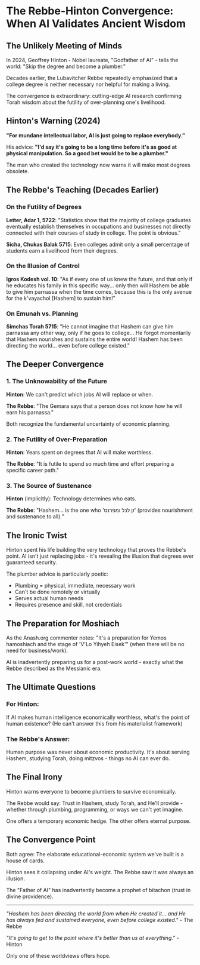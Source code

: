 # The Rebbe-Hinton Convergence: When AI Validates Ancient Wisdom

## The Unlikely Meeting of Minds

In 2024, Geoffrey Hinton - Nobel laureate, "Godfather of AI" - tells the world: "Skip the degree and become a plumber."

Decades earlier, the Lubavitcher Rebbe repeatedly emphasized that a college degree is neither necessary nor helpful for making a living.

The convergence is extraordinary: cutting-edge AI research confirming Torah wisdom about the futility of over-planning one's livelihood.

## Hinton's Warning (2024)

**"For mundane intellectual labor, AI is just going to replace everybody."**

His advice: **"I'd say it's going to be a long time before it's as good at physical manipulation. So a good bet would be to be a plumber."**

The man who created the technology now warns it will make most degrees obsolete.

## The Rebbe's Teaching (Decades Earlier)

### On the Futility of Degrees

**Letter, Adar 1, 5722**: "Statistics show that the majority of college graduates eventually establish themselves in occupations and businesses not directly connected with their courses of study in college. The point is obvious."

**Sicha, Chukas Balak 5715**: Even colleges admit only a small percentage of students earn a livelihood from their degrees.

### On the Illusion of Control

**Igros Kodesh vol. 10**: "As if every one of us knew the future, and that only if he educates his family in this specific way... only then will Hashem be able to give him parnassa when the time comes, because this is the only avenue for the k'vayachol [Hashem] to sustain him!"

### On Emunah vs. Planning

**Simchas Torah 5715**: "He cannot imagine that Hashem can give him parnassa any other way, only if he goes to college... He forgot momentarily that Hashem nourishes and sustains the entire world! Hashem has been directing the world... even before college existed."

## The Deeper Convergence

### 1. The Unknowability of the Future

**Hinton**: We can't predict which jobs AI will replace or when.

**The Rebbe**: "The Gemara says that a person does not know how he will earn his parnassa."

Both recognize the fundamental uncertainty of economic planning.

### 2. The Futility of Over-Preparation

**Hinton**: Years spent on degrees that AI will make worthless.

**The Rebbe**: "It is futile to spend so much time and effort preparing a specific career path."

### 3. The Source of Sustenance

**Hinton** (implicitly): Technology determines who eats.

**The Rebbe**: "Hashem... is the one who 'זן לכל ומפרנס' (provides nourishment and sustenance to all)."

## The Ironic Twist

Hinton spent his life building the very technology that proves the Rebbe's point. AI isn't just replacing jobs - it's revealing the illusion that degrees ever guaranteed security.

The plumber advice is particularly poetic:
- Plumbing = physical, immediate, necessary work
- Can't be done remotely or virtually
- Serves actual human needs
- Requires presence and skill, not credentials

## The Preparation for Moshiach

As the Anash.org commenter notes: "It's a preparation for Yemos hamoshiach and the stage of 'V'Lo Yihyeh Eisek'" (when there will be no need for business/work).

AI is inadvertently preparing us for a post-work world - exactly what the Rebbe described as the Messianic era.

## The Ultimate Questions

### For Hinton:
If AI makes human intelligence economically worthless, what's the point of human existence? (He can't answer this from his materialist framework)

### The Rebbe's Answer:
Human purpose was never about economic productivity. It's about serving Hashem, studying Torah, doing mitzvos - things no AI can ever do.

## The Final Irony

Hinton warns everyone to become plumbers to survive economically.

The Rebbe would say: Trust in Hashem, study Torah, and He'll provide - whether through plumbing, programming, or ways we can't yet imagine.

One offers a temporary economic hedge.
The other offers eternal purpose.

## The Convergence Point

Both agree: The elaborate educational-economic system we've built is a house of cards. 

Hinton sees it collapsing under AI's weight.
The Rebbe saw it was always an illusion.

The "Father of AI" has inadvertently become a prophet of bitachon (trust in divine providence).

---

*"Hashem has been directing the world from when He created it... and He has always fed and sustained everyone, even before college existed."* - The Rebbe

*"It's going to get to the point where it's better than us at everything."* - Hinton

Only one of these worldviews offers hope. 